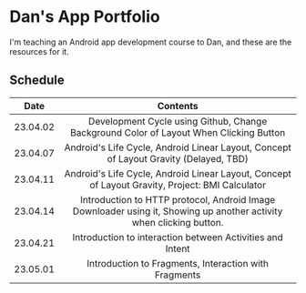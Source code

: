 # Dan's App Portfolio

I'm teaching an Android app development course to Dan, and these are the resources for it.

## Schedule

|   Date   |                                                       Contents                                                       |
|:--------:|:--------------------------------------------------------------------------------------------------------------------:|
| 23.04.02 |                Development Cycle using Github, Change Background Color of Layout When Clicking Button                |
| 23.04.07 |                 Android's Life Cycle, Android Linear Layout, Concept of Layout Gravity (Delayed, TBD)                |
| 23.04.11 | Android's Life Cycle, Android Linear Layout, Concept of Layout Gravity, Project: BMI Calculator                      |
| 23.04.14 | Introduction to HTTP protocol, Android Image Downloader using it, Showing up another activity when clicking button.  |
| 23.04.21 |                               Introduction to interaction between Activities and Intent                              |
| 23.05.01 |                                 Introduction to Fragments, Interaction with Fragments                                |
